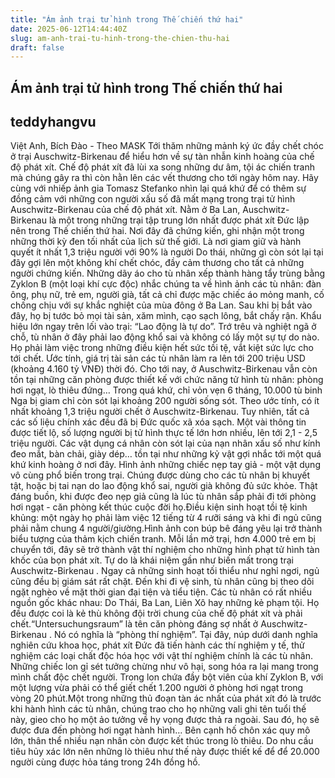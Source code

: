 ```yaml
---
title: "Ám ảnh trại tử hình trong Thế chiến thứ hai"
date: 2025-06-12T14:44:40Z
slug: am-anh-trai-tu-hinh-trong-the-chien-thu-hai
draft: false
---
```


## Ám ảnh trại tử hình trong Thế chiến thứ hai

## teddyhangvu

Việt Anh, Bích Đào - Theo MASK
Tới thăm những mảnh ký ức đầy chết chóc ở trại Auschwitz-Birkenau để hiểu hơn về sự tàn nhẫn kinh hoàng của chế độ phát xít.
Chế độ phát xít đã lùi xa song những dư âm, tội ác chiến tranh mà chúng gây ra thì còn hằn lên các vết thương cho tới ngày hôm nay. Hãy cùng với nhiếp ảnh gia Tomasz Stefanko nhìn lại quá khứ để có thêm sự đồng cảm với những con người xấu số đã mất mạng trong trại tử hình Auschwitz-Birkenau của chế độ phát xít.
​Nằm ở Ba Lan, Auschwitz-Birkenau là một trong những trại tập trung lớn nhất được phát xít Đức lập nên trong Thế chiến thứ hai. Nơi đây đã chứng kiến, ghi nhận một trong những thời kỳ đen tối nhất của lịch sử thế giới.
​Là nơi giam giữ và hành quyết ít nhất 1,3 triệu người với 90% là người Do thái, những gì còn sót lại tại đây gợi lên một không khí chết chóc, đầy cảm thương cho tất cả những người chứng kiến.
​Những dãy áo cho tù nhân xếp thành hàng tẩy trùng bằng Zyklon B (một loại khí cực độc) nhắc chúng ta về hình ảnh các tù nhân: đàn ông, phụ nữ, trẻ em, người già, tất cả chỉ được mặc chiếc áo mỏng manh, cố chống chịu với sự khắc nghiệt của mùa đông ở Ba Lan. Sau khi bị bắt vào đây, họ bị tước bỏ mọi tài sản, xăm mình, cạo sạch lông, bắt chấy rận.
​Khẩu hiệu lớn ngay trên lối vào trại: “Lao động là tự do”. Trớ trêu và nghiệt ngã ở chỗ, tù nhân ở đây phải lao động khổ sai và không có lấy một sự tự do nào. Họ phải làm việc trong những điều kiện hết sức tồi tệ, vắt kiệt sức lực cho tới chết. Ước tính, giá trị tài sản các tù nhân làm ra lên tới 200 triệu USD (khoảng 4.160 tỷ VNĐ) thời đó.
​Cho tới nay, ở Auschwitz-Birkenau vẫn còn tồn tại những căn phòng được thiết kế với chức năng tử hình tù nhân: phòng hơi ngạt, lò thiêu đứng… Trong quá khứ, chỉ vỏn vẹn 6 tháng, 10.000 tù binh Nga bị giam chỉ còn sót lại khoảng 200 người sống sót.
​Theo ước tính, có ít nhất khoảng 1,3 triệu người chết ở Auschwitz-Birkenau. Tuy nhiên, tất cả các số liệu chính xác đều đã bị Đức quốc xã xóa sạch. Một vài thông tin được tiết lộ, số lượng người bị tử hình thực tế lớn hơn nhiều, lên tới 2,1 - 2,5 triệu người.​
Các vật dụng cá nhân còn sót lại của nạn nhân xấu số như kính đeo mắt, bàn chải, giày dép… tồn tại như những kỷ vật gợi nhắc tới một quá khứ kinh hoàng ở nơi đây.
​Hình ảnh những chiếc nẹp tay giả - một vật dụng vô cùng phổ biến trong trại. Chúng được dùng cho các tù nhân bị khuyết tật, hoặc bị tai nạn do lao động khổ sai, người già không đủ sức khỏe. Thật đáng buồn, khi được đeo nẹp giả cũng là lúc tù nhân sắp phải đi tới phòng hơi ngạt - căn phòng kết thúc cuộc đời họ.
​Điều kiện sinh hoạt tồi tệ kinh khủng: một ngày họ phải làm việc 12 tiếng từ 4 rưỡi sáng và khi đi ngủ cũng phải nằm chung 4 người/giường.
​Hình ảnh con búp bê đáng yêu lại trở thành biểu tượng của thảm kịch chiến tranh. Mỗi lần mở trại, hơn 4.000 trẻ em bị chuyển tới, đây sẽ trở thành vật thí nghiệm cho những hình phạt tử hình tàn khốc của bọn phát xít.
​Tự do là khái niệm gần như biến mất trong trại Auschwitz-Birkenau . Ngay cả những sinh hoạt tối thiểu như nghỉ ngơi, ngủ cũng đều bị giám sát rất chặt. Đến khi đi vệ sinh, tù nhân cũng bị theo dõi ngặt nghèo về mặt thời gian đại tiện và tiểu tiện.
​Các tù nhân có rất nhiều nguồn gốc khác nhau: Do Thái, Ba Lan, Liên Xô hay những kẻ phạm tội. Họ đều được coi là kẻ thù không đội trời chung của chế độ phát xít và phải chết.
​“Untersuchungsraum” là tên căn phòng đáng sợ nhất ở Auschwitz-Birkenau . Nó có nghĩa là “phòng thí nghiệm”. Tại đây, núp dưới danh nghĩa nghiên cứu khoa học, phát xít Đức đã tiến hành các thí nghiệm y tế, thử nghiệm các loại chất độc hóa học với vật thí nghiệm chính là các tù nhân.
​Những chiếc lon gỉ sét tưởng chừng như vô hại, song hóa ra lại mang trong mình chất độc chết người. Trong lon chứa đầy bột viên của khí Zyklon B, với một lượng vừa phải có thể giết chết 1.200 người ở phòng hơi ngạt trong vòng 20 phút.​​Một trong những thủ đoạn tàn ác nhất của phát xít đó là trước khi hành hình các tù nhân, chúng trao cho họ những vali ghi tên tuổi thế này, gieo cho họ một ảo tưởng về hy vọng được thả ra ngoài. Sau đó, họ sẽ được đưa đến phòng hơi ngạt hành hình… 
​Bên cạnh hố chôn xác quy mô lớn, thân thể nhiều nạn nhân còn được kết thúc trong lò thiêu. Do nhu cầu tiêu hủy xác lớn nên những lò thiêu như thế này được thiết kế để để 20.000 người cùng được hỏa táng trong 24h đồng hồ.